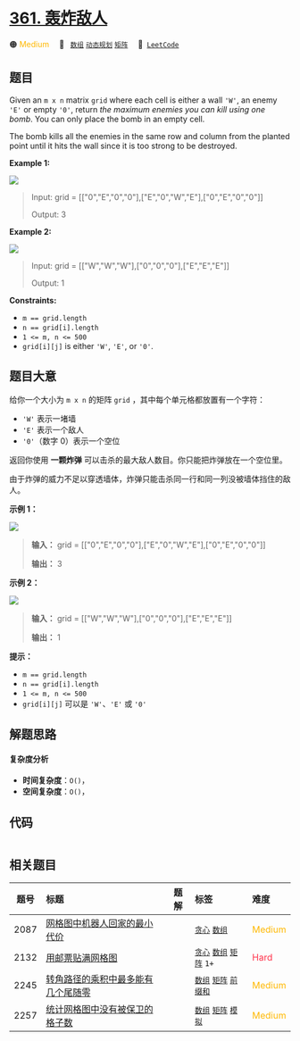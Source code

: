 # [361. 轰炸敌人](https://leetcode.com/problems/bomb-enemy)

🟠 <font color=#ffb800>Medium</font>&emsp; 🔖&ensp; [`数组`](/tag/array.md) [`动态规划`](/tag/dynamic-programming.md) [`矩阵`](/tag/matrix.md)&emsp; 🔗&ensp;[`LeetCode`](https://leetcode.com/problems/bomb-enemy)

## 题目

Given an `m x n` matrix `grid` where each cell is either a wall `'W'`, an
enemy `'E'` or empty `'0'`, return _the maximum enemies you can kill using one
bomb_. You can only place the bomb in an empty cell.

The bomb kills all the enemies in the same row and column from the planted
point until it hits the wall since it is too strong to be destroyed.



**Example 1:**

![](https://fastly.jsdelivr.net/gh/doocs/leetcode@main/solution/0300-0399/0361.Bomb%20Enemy/images/bomb1-grid.jpg)

> Input: grid = [["0","E","0","0"],["E","0","W","E"],["0","E","0","0"]]
> 
> Output: 3

**Example 2:**

![](https://fastly.jsdelivr.net/gh/doocs/leetcode@main/solution/0300-0399/0361.Bomb%20Enemy/images/bomb2-grid.jpg)

> Input: grid = [["W","W","W"],["0","0","0"],["E","E","E"]]
> 
> Output: 1

**Constraints:**

  * `m == grid.length`
  * `n == grid[i].length`
  * `1 <= m, n <= 500`
  * `grid[i][j]` is either `'W'`, `'E'`, or `'0'`.


## 题目大意

给你一个大小为 `m x n` 的矩阵 `grid` ，其中每个单元格都放置有一个字符：

  * `'W'` 表示一堵墙
  * `'E'` 表示一个敌人
  * `'0'`（数字 0）表示一个空位

返回你使用 **一颗炸弹** 可以击杀的最大敌人数目。你只能把炸弹放在一个空位里。

由于炸弹的威力不足以穿透墙体，炸弹只能击杀同一行和同一列没被墙体挡住的敌人。



**示例 1：**

![](https://fastly.jsdelivr.net/gh/doocs/leetcode@main/solution/0300-0399/0361.Bomb%20Enemy/images/bomb1-grid.jpg)

> 
> 
> 
> 
> 
> **输入：** grid = [["0","E","0","0"],["E","0","W","E"],["0","E","0","0"]]
> 
> **输出：** 3
> 
> 

**示例 2：**

![](https://fastly.jsdelivr.net/gh/doocs/leetcode@main/solution/0300-0399/0361.Bomb%20Enemy/images/bomb2-grid.jpg)

> 
> 
> 
> 
> 
> **输入：** grid = [["W","W","W"],["0","0","0"],["E","E","E"]]
> 
> **输出：** 1
> 
> 



**提示：**

  * `m == grid.length`
  * `n == grid[i].length`
  * `1 <= m, n <= 500`
  * `grid[i][j]` 可以是 `'W'`、`'E'` 或 `'0'`


## 解题思路

#### 复杂度分析

- **时间复杂度**：`O()`，
- **空间复杂度**：`O()`，

## 代码

```javascript

```

## 相关题目

<!-- prettier-ignore -->
| 题号 | 标题 | 题解 | 标签 | 难度 |
| :------: | :------ | :------: | :------ | :------ |
| 2087 | [网格图中机器人回家的最小代价](https://leetcode.com/problems/minimum-cost-homecoming-of-a-robot-in-a-grid) |  |  [`贪心`](/tag/greedy.md) [`数组`](/tag/array.md) | <font color=#ffb800>Medium</font> |
| 2132 | [用邮票贴满网格图](https://leetcode.com/problems/stamping-the-grid) |  |  [`贪心`](/tag/greedy.md) [`数组`](/tag/array.md) [`矩阵`](/tag/matrix.md) `1+` | <font color=#ff334b>Hard</font> |
| 2245 | [转角路径的乘积中最多能有几个尾随零](https://leetcode.com/problems/maximum-trailing-zeros-in-a-cornered-path) |  |  [`数组`](/tag/array.md) [`矩阵`](/tag/matrix.md) [`前缀和`](/tag/prefix-sum.md) | <font color=#ffb800>Medium</font> |
| 2257 | [统计网格图中没有被保卫的格子数](https://leetcode.com/problems/count-unguarded-cells-in-the-grid) |  |  [`数组`](/tag/array.md) [`矩阵`](/tag/matrix.md) [`模拟`](/tag/simulation.md) | <font color=#ffb800>Medium</font> |